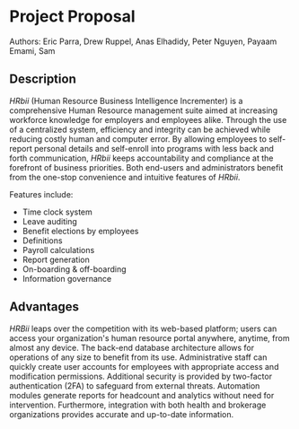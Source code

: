 # Project Proposal
Authors: Eric Parra, Drew Ruppel, Anas Elhadidy, Peter Nguyen, Payaam Emami, Sam

## Description
_HRbii_ (Human Resource Business Intelligence Incrementer) is a comprehensive Human Resource management suite aimed at increasing workforce knowledge for employers and employees alike. Through the use of a centralized system, efficiency and integrity can be achieved while reducing costly human and computer error. By allowing employees to self-report personal details and self-enroll into programs with less back and forth communication, _HRbii_ keeps accountability and compliance at the forefront of business priorities. Both end-users and administrators benefit from the one-stop convenience and intuitive features of _HRbii_.

Features include:
- Time clock system
- Leave auditing
- Benefit elections by employees
- Definitions
- Payroll calculations
- Report generation
- On-boarding & off-boarding
- Information governance

## Advantages

_HRBii_ leaps over the competition with its web-based platform; users can access your organization's human resource portal anywhere, anytime, from almost any device. The back-end database architecture allows for operations of any size to benefit from its use. Administrative staff can quickly create user accounts for employees with appropriate access and modification permissions. Additional security is provided by two-factor authentication (2FA) to safeguard from external threats. Automation modules generate reports for headcount and analytics without need for intervention. Furthermore, integration with both health and brokerage organizations provides accurate and up-to-date information.
